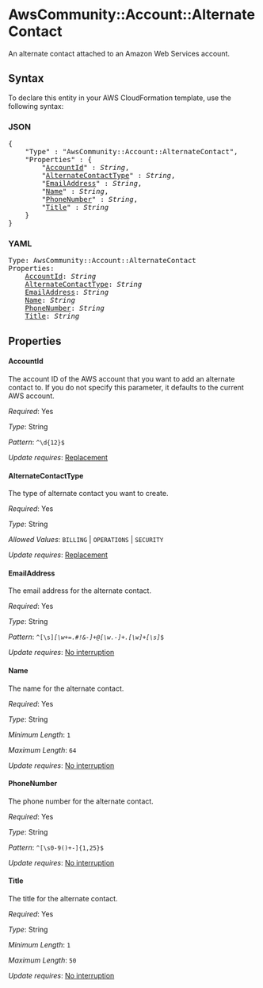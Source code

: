 # AwsCommunity::Account::AlternateContact

An alternate contact attached to an Amazon Web Services account.

## Syntax

To declare this entity in your AWS CloudFormation template, use the following syntax:

### JSON

<pre>
{
    "Type" : "AwsCommunity::Account::AlternateContact",
    "Properties" : {
        "<a href="#accountid" title="AccountId">AccountId</a>" : <i>String</i>,
        "<a href="#alternatecontacttype" title="AlternateContactType">AlternateContactType</a>" : <i>String</i>,
        "<a href="#emailaddress" title="EmailAddress">EmailAddress</a>" : <i>String</i>,
        "<a href="#name" title="Name">Name</a>" : <i>String</i>,
        "<a href="#phonenumber" title="PhoneNumber">PhoneNumber</a>" : <i>String</i>,
        "<a href="#title" title="Title">Title</a>" : <i>String</i>
    }
}
</pre>

### YAML

<pre>
Type: AwsCommunity::Account::AlternateContact
Properties:
    <a href="#accountid" title="AccountId">AccountId</a>: <i>String</i>
    <a href="#alternatecontacttype" title="AlternateContactType">AlternateContactType</a>: <i>String</i>
    <a href="#emailaddress" title="EmailAddress">EmailAddress</a>: <i>String</i>
    <a href="#name" title="Name">Name</a>: <i>String</i>
    <a href="#phonenumber" title="PhoneNumber">PhoneNumber</a>: <i>String</i>
    <a href="#title" title="Title">Title</a>: <i>String</i>
</pre>

## Properties

#### AccountId

The account ID of the AWS account that you want to add an alternate contact to. If you do not specify this parameter, it defaults to the current AWS account.

_Required_: Yes

_Type_: String

_Pattern_: <code>^\d{12}$</code>

_Update requires_: [Replacement](https://docs.aws.amazon.com/AWSCloudFormation/latest/UserGuide/using-cfn-updating-stacks-update-behaviors.html#update-replacement)

#### AlternateContactType

The type of alternate contact you want to create.

_Required_: Yes

_Type_: String

_Allowed Values_: <code>BILLING</code> | <code>OPERATIONS</code> | <code>SECURITY</code>

_Update requires_: [Replacement](https://docs.aws.amazon.com/AWSCloudFormation/latest/UserGuide/using-cfn-updating-stacks-update-behaviors.html#update-replacement)

#### EmailAddress

The email address for the alternate contact.

_Required_: Yes

_Type_: String

_Pattern_: <code>^[\s]*[\w+=.#!&-]+@[\w.-]+\.[\w]+[\s]*$</code>

_Update requires_: [No interruption](https://docs.aws.amazon.com/AWSCloudFormation/latest/UserGuide/using-cfn-updating-stacks-update-behaviors.html#update-no-interrupt)

#### Name

The name for the alternate contact.

_Required_: Yes

_Type_: String

_Minimum Length_: <code>1</code>

_Maximum Length_: <code>64</code>

_Update requires_: [No interruption](https://docs.aws.amazon.com/AWSCloudFormation/latest/UserGuide/using-cfn-updating-stacks-update-behaviors.html#update-no-interrupt)

#### PhoneNumber

The phone number for the alternate contact.

_Required_: Yes

_Type_: String

_Pattern_: <code>^[\s0-9()+-]{1,25}$</code>

_Update requires_: [No interruption](https://docs.aws.amazon.com/AWSCloudFormation/latest/UserGuide/using-cfn-updating-stacks-update-behaviors.html#update-no-interrupt)

#### Title

The title for the alternate contact.

_Required_: Yes

_Type_: String

_Minimum Length_: <code>1</code>

_Maximum Length_: <code>50</code>

_Update requires_: [No interruption](https://docs.aws.amazon.com/AWSCloudFormation/latest/UserGuide/using-cfn-updating-stacks-update-behaviors.html#update-no-interrupt)

